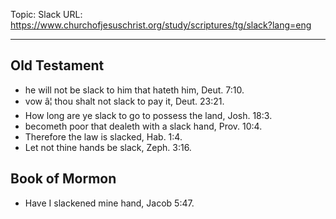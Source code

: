 Topic: Slack
URL: https://www.churchofjesuschrist.org/study/scriptures/tg/slack?lang=eng

---

## Old Testament

- he will not be slack to him that hateth him, Deut. 7:10.
- vow â¦ thou shalt not slack to pay it, Deut. 23:21.
- How long are ye slack to go to possess the land, Josh. 18:3.
- becometh poor that dealeth with a slack hand, Prov. 10:4.
- Therefore the law is slacked, Hab. 1:4.
- Let not thine hands be slack, Zeph. 3:16.

## Book of Mormon

- Have I slackened mine hand, Jacob 5:47.


